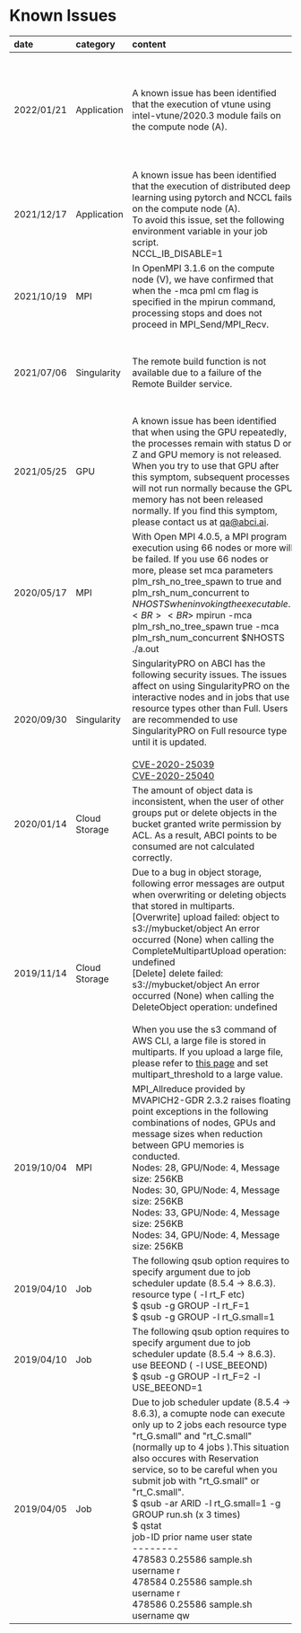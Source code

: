 # Known Issues

| date | category | content | status |
|:--|:--|:--|:--|
| 2022/01/21 | Application | A known issue has been identified that the execution of vtune using intel-vtune/2020.3 module fails on the compute node (A). | 2022/01/21<br>The issue is expected to be resolved with Intel VTune update.<br>The update is scheduled for maintenance in April. |
| 2021/12/17 | Application | A known issue has been identified that the execution of distributed deep learning using pytorch and NCCL fails on the compute node (A).<br>To avoid this issue, set the following environment variable in your job script.<br>NCCL_IB_DISABLE=1 | 2021/12/17<br>Currently investigating the cause. |
| 2021/10/19 | MPI | In OpenMPI 3.1.6 on the compute node (V), we have confirmed that when the -mca pml cm flag is specified in the mpirun command, processing stops and does not proceed in MPI_Send/MPI_Recv. | OpenMPI 3 is no longer supported, so please use OpenMPI 4. |
| 2021/07/06 | Singularity | The remote build function is not available due to a failure of the Remote Builder service. | 2021/07/21<br> close.<br>Resolved a communication problem in Remote Builder service. |
| 2021/05/25 | GPU | A known issue has been identified that when using the GPU repeatedly, the processes remain with status D or Z and GPU memory is not released. When you try to use that GPU after this symptom, subsequent processes will not run normally because the GPU memory has not been released normally. If you find this symptom, please contact us at <qa@abci.ai>. | 2021/08/12<br>close.<br>This issue has been resolved. |
| 2020/05/17 | MPI | With Open MPI 4.0.5, a MPI program execution using 66 nodes or more will be failed. If you use 66 nodes or more, please set mca parameters plm_rsh_no_tree_spawn to true and plm_rsh_num_concurrent to $NHOSTS when invoking the executable.<BR><BR>$ mpirun -mca plm_rsh_no_tree_spawn true -mca plm_rsh_num_concurrent $NHOSTS ./a.out | 2021/05/31<br>close<br>Modified the default value of these mca parameters |
| 2020/09/30 | Singularity | SingularityPRO on ABCI has the following security issues. The issues affect on using SingularityPRO on the interactive nodes and in jobs that use resource types other than Full. Users are recommended to use SingularityPRO on Full resource type until it is updated.<BR><BR>[CVE-2020-25039](https://github.com/hpcng/singularity/security/advisories/GHSA-w6v2-qchm-grj7)<BR>[CVE-2020-25040](https://github.com/hpcng/singularity/security/advisories/GHSA-jv9c-w74q-6762) | 2020/10/09<br>close<br>Updated to the fixed version, 3.5-4 |
| 2020/01/14 | Cloud Storage | The amount of object data is inconsistent, when the user of other groups put or delete objects in the bucket granted write permission by ACL. As a result, ABCI points to be consumed are not calculated correctly. | 2020/04/03<br>close<br>Updated to the fixed version |
| 2019/11/14 | Cloud Storage | Due to a bug in object storage, following error messages are output when overwriting or deleting objects that stored in multiparts.<BR>[Overwrite] upload failed: object to s3://mybucket/object An error occurred (None) when calling the CompleteMultipartUpload operation: undefined<BR>[Delete] delete failed: s3://mybucket/object An error occurred (None) when calling the DeleteObject operation: undefined<BR><BR>When you use the s3 command of AWS CLI, a large file is stored in multiparts. If you upload a large file, please refer to [this page](https://docs.aws.amazon.com/cli/latest/topic/s3-config.html) and set multipart_threshold to a large value. | 2019/12/17<br>close  |
| 2019/10/04 | MPI | MPI_Allreduce provided by MVAPICH2-GDR 2.3.2 raises floating point exceptions in the following combinations of nodes, GPUs and message sizes when reduction between GPU memories is conducted.<BR>Nodes: 28, GPU/Node: 4, Message size: 256KB<BR>Nodes: 30, GPU/Node: 4, Message size: 256KB<BR>Nodes: 33, GPU/Node: 4, Message size: 256KB<BR>Nodes: 34, GPU/Node: 4, Message size: 256KB | 2020/04/21<br>close<br>Updated to the fixed version |
| 2019/04/10 | Job | The following qsub option requires to specify argument due to job scheduler update (8.5.4 -> 8.6.3).<BR>resource type ( -l rt_F etc)<BR>$ qsub -g GROUP -l rt_F=1<BR>$ qsub -g GROUP -l rt_G.small=1 | close |
| 2019/04/10 | Job | The following qsub option requires to specify argument due to job scheduler update (8.5.4 -> 8.6.3).<BR>use BEEOND ( -l USE_BEEOND)<BR>$ qsub -g GROUP -l rt_F=2 -l USE_BEEOND=1 | close |
| 2019/04/05 | Job | Due to job scheduler update (8.5.4 -> 8.6.3), a comupte node can execute only up to 2 jobs each resource type "rt_G.small" and "rt_C.small" (normally up to 4 jobs ).This situation also occures with Reservation service, so to be careful when you submit job with "rt_G.small" or "rt_C.small".<BR>$ qsub -ar ARID -l rt_G.small=1 -g GROUP run.sh (x 3 times)<BR>$ qstat <BR>job-ID prior name user state<BR> --------<BR> 478583 0.25586 sample.sh username r<BR> 478584 0.25586 sample.sh username r<BR> 478586 0.25586 sample.sh username qw | 2019/10/04<br>close |

